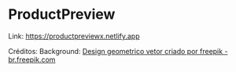 # ProductPreview

Link: https://productpreviewx.netlify.app

Créditos:
Background: <a href='https://br.freepik.com/fotos-vetores-gratis/design-geometrico'>Design geometrico vetor criado por freepik - br.freepik.com</a>
